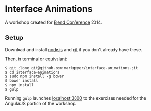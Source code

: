 # Interface Animations
A workshop created for [Blend Conference](http://blendconf.com) 2014.

## Setup
Download and install [node.js](http://nodejs.org) and [git](http://git-scm.com) if you don't already have these.

Then, in terminal or equivalant:

```
$ git clone git@github.com:markgeyer/interface-animations.git
$ cd interface-animations
$ sudo npm install -g bower
$ bower install
$ npm install
$ gulp
```

Running `gulp` launches [localhost:3000](http://localhost:3000) to the exercises needed for the AngularJS portion of the workshop.
